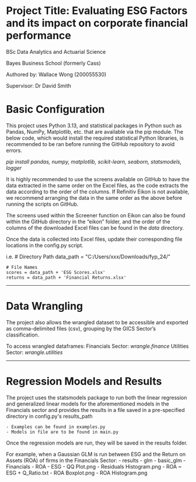 # Project Title: Evaluating ESG Factors and its impact on corporate financial performance

BSc Data Analytics and Actuarial Science

Bayes Business School (formerly Cass)

Authored by: Wallace Wong (200055530)

Supervisor: Dr David Smith

# Basic Configuration

This project uses Python 3.13, and statistical packages in Python such as Pandas, NumPy, Matplotlib, etc. that are available via the pip module. The below code, which would install the required statistical Python libraries, is recommended to be ran before running the GitHub repository to avoid errors. 

*pip install pandas, numpy, matplotlib, scikit-learn, seaborn, statsmodels, logger*

It is highly recommended to use the screens available on GitHub to have the data extracted in the same order on the Excel files, as the code extracts the data according to the order of the columns. If Refinitiv Eikon is not available, we recommend arranging the data in the same order as the above before running the scripts on GitHub.

The screens used within the Screener function on Eikon can also be found within the GitHub directory in the “eikon” folder, and the order of the columns of the downloaded Excel files can be found in the *data* directory.

Once the data is collected into Excel files, update their corresponding file locations in the config.py script.

i.e. 
    # Directory Path
    data_path = "C:/Users/xxx/Downloads/fyp_24/"

    # File Names
    scores = data_path + 'ESG Scores.xlsx'
    returns = data_path + 'Financial Returns.xlsx'

---

# Data Wrangling

The project also allows the wrangled dataset to be accessible and exported as comma-delimited files (csv), grouping by the GICS Sector’s classification. 

To access wrangled dataframes:
    Financials Sector: *wrangle.finance*
    Utilities Sector: *wrangle.utilities*


---

# Regression Models and Results 

The project uses the statsmodels package to run both the linear regression and generalized linear models for the aforementioned models in the Financials sector and provides the results in a file saved in a pre-specified directory in config.py's results_path

    - Examples can be found in examples.py
    - Models in file are to be found in main.py

Once the regression models are run, they will be saved in the results folder.

For example, when a Gaussian GLM is run between ESG and the Return on Assets (ROA) of firms in the Financials Sector: 
    - results
        - glm
            - basic_glm
                - Financials
                    - ROA
                        - ESG
                            - QQ Plot.png
                            - Residuals Histogram.png
                            - ROA ~ ESG + Q_Ratio.txt
                            - ROA Boxplot.png
                            - ROA Histogram.png